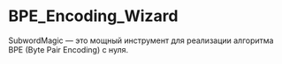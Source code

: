 # BPE_Encoding_Wizard
SubwordMagic — это мощный инструмент для реализации алгоритма BPE (Byte Pair Encoding) с нуля. 
